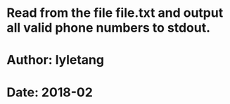 # Read from the file file.txt and output all valid phone numbers to stdout.

# Author: lyletang
# Date: 2018-02



